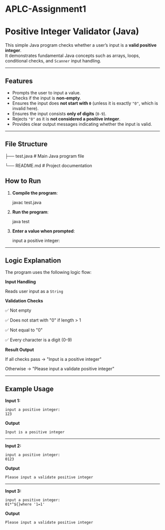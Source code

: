 # APLC-Assignment1

# Positive Integer Validator (Java)

This simple Java program checks whether a user’s input is a **valid positive integer**.  
It demonstrates fundamental Java concepts such as arrays, loops, conditional checks, and `Scanner` input handling.

---

## Features

- Prompts the user to input a value.
- Checks if the input is **non-empty**.
- Ensures the input does **not start with `0`** (unless it is exactly `"0"`, which is invalid here).
- Ensures the input consists **only of digits** (`0-9`).
- Rejects `"0"` as it is **not considered a positive integer**.
- Provides clear output messages indicating whether the input is valid.

---

## File Structure

├── test.java # Main Java program file

└── README.md # Project documentation

## How to Run

1. **Compile the program**:

   javac test.java

2. **Run the program**:
   
   java test
   
3. **Enter a value when prompted**:

   input a positive integer:
   
---

## Logic Explanation

The program uses the following logic flow:

**Input Handling**

   Reads user input as a `String`

**Validation Checks**

   ✅ Not empty

   ✅ Does not start with "0" if length > 1

   ✅ Not equal to "0"

   ✅ Every character is a digit (0-9)

**Result Output**

   If all checks pass → "Input is a positive integer"

   Otherwise → "Please input a validate positive integer"
   
---
   
## Example Usage

**Input 1:**

    input a positive integer:
    123

**Output**

    Input is a positive integer

---

**Input 2:**

    input a positive integer:
    0123

**Output**

    Please input a validate positive integer

---

**Input 3:**

    input a positive integer:
    01*^${}where '1=1'

**Output**

    Please input a validate positive integer


